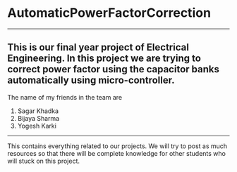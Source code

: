 # AutomaticPowerFactorCorrection
----
This is our final year project of Electrical Engineering. In this project we are trying to correct power factor 
using the capacitor banks automatically using micro-controller.
------
The name of my friends in the team are
1. Sagar Khadka
2. Bijaya Sharma
3. Yogesh Karki
---
This contains everything related to our projects. We will try to post as much resources so that there will be complete knowledge for 
other students who will stuck on this project.

